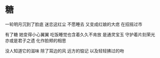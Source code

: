 # 糖



一轮明月沉到了脸底
迷恋这红尘 不愿睡去
又变成红娘的大痣
在招摇过市

有了糖 她变得小心翼翼
吃饭睡觉也含着久久不肯放
是通灵宝玉 守护着片刻荣光
亦或是君子之遗 化作脸颊的相思

没人知道它的滋味
除了耳边的风
远方的惦记
以及轻轻拂过的吻

